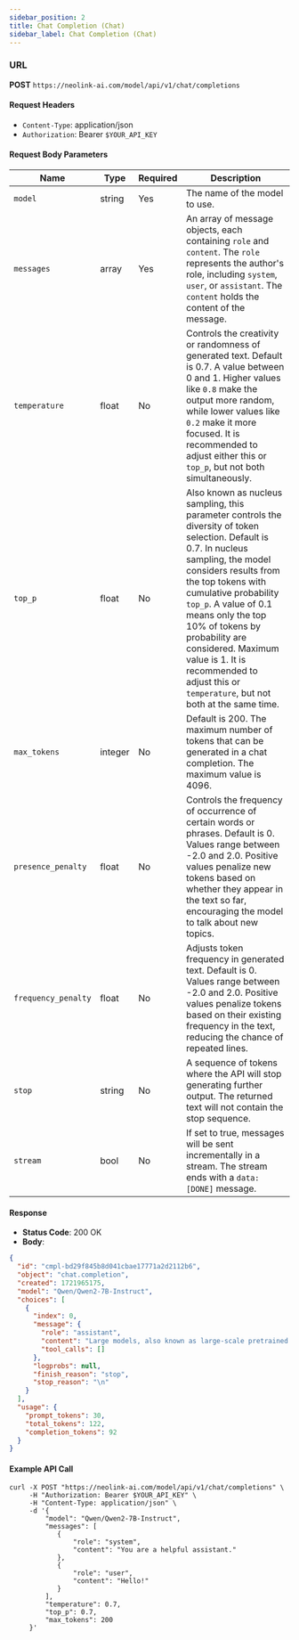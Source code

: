 ```yaml
---
sidebar_position: 2
title: Chat Completion (Chat)
sidebar_label: Chat Completion (Chat)
---
```


### URL

**POST** `https://neolink-ai.com/model/api/v1/chat/completions`

#### Request Headers

- `Content-Type`: application/json
- `Authorization`: Bearer `$YOUR_API_KEY`

#### Request Body Parameters

| Name                | Type    | Required | Description                                                                                                                                                                                                                                                                                                                                                                                              |
| ------------------- | ------- | -------- | -------------------------------------------------------------------------------------------------------------------------------------------------------------------------------------------------------------------------------------------------------------------------------------------------------------------------------------------------------------------------------------------------------- |
| `model`             | string  | Yes      | The name of the model to use.                                                                                                                                                                                                                                                                                                                                                                            |
| `messages`          | array   | Yes      | An array of message objects, each containing `role` and `content`. The `role` represents the author's role, including `system`, `user`, or `assistant`. The `content` holds the content of the message.                                                                                                                                                                                                  |
| `temperature`       | float   | No       | Controls the creativity or randomness of generated text. Default is 0.7. A value between 0 and 1. Higher values like `0.8` make the output more random, while lower values like `0.2` make it more focused. It is recommended to adjust either this or `top_p`, but not both simultaneously.                                                                                                             |
| `top_p`             | float   | No       | Also known as nucleus sampling, this parameter controls the diversity of token selection. Default is 0.7. In nucleus sampling, the model considers results from the top tokens with cumulative probability `top_p`. A value of 0.1 means only the top 10% of tokens by probability are considered. Maximum value is 1. It is recommended to adjust this or `temperature`, but not both at the same time. |
| `max_tokens`        | integer | No       | Default is 200. The maximum number of tokens that can be generated in a chat completion. The maximum value is 4096.                                                                                                                                                                                                                                                                                      |
| `presence_penalty`  | float   | No       | Controls the frequency of occurrence of certain words or phrases. Default is 0. Values range between -2.0 and 2.0. Positive values penalize new tokens based on whether they appear in the text so far, encouraging the model to talk about new topics.                                                                                                                                                  |
| `frequency_penalty` | float   | No       | Adjusts token frequency in generated text. Default is 0. Values range between -2.0 and 2.0. Positive values penalize tokens based on their existing frequency in the text, reducing the chance of repeated lines.                                                                                                                                                                                        |
| `stop`              | string  | No       | A sequence of tokens where the API will stop generating further output. The returned text will not contain the stop sequence.                                                                                                                                                                                                                                                                            |
| `stream`            | bool    | No       | If set to true, messages will be sent incrementally in a stream. The stream ends with a `data: [DONE]` message.                                                                                                                                                                                                                                                                                          |

#### Response

- **Status Code**: 200 OK
- **Body**:

```json
{
  "id": "cmpl-bd29f845b8d041cbae17771a2d2112b6",
  "object": "chat.completion",
  "created": 1721965175,
  "model": "Qwen/Qwen2-7B-Instruct",
  "choices": [
    {
      "index": 0,
      "message": {
        "role": "assistant",
        "content": "Large models, also known as large-scale pretrained models or ultra-large models.",
        "tool_calls": []
      },
      "logprobs": null,
      "finish_reason": "stop",
      "stop_reason": "\n"
    }
  ],
  "usage": {
    "prompt_tokens": 30,
    "total_tokens": 122,
    "completion_tokens": 92
  }
}
```

#### Example API Call

```curl
curl -X POST "https://neolink-ai.com/model/api/v1/chat/completions" \
     -H "Authorization: Bearer $YOUR_API_KEY" \
     -H "Content-Type: application/json" \
     -d '{
         "model": "Qwen/Qwen2-7B-Instruct",
         "messages": [
            {
                "role": "system",
                "content": "You are a helpful assistant."
            },
            {
                "role": "user",
                "content": "Hello!"
            }
         ],
         "temperature": 0.7,
         "top_p": 0.7,
         "max_tokens": 200
     }'
```
